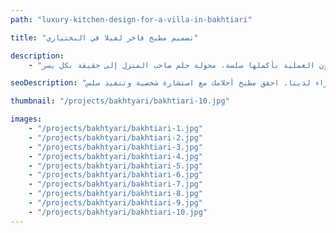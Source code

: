 ```yaml
---
path: "luxury-kitchen-design-for-a-villa-in-bakhtiari"

title: "تصميم مطبخ فاخر لفيلا في البختياري"

description:
    - "قمنا بابتكار تصميم مطبخ مخصص، رافعين مستوى المساحة بمزيج مثالي من السحر المحلي والفخامة العصرية. أنشأ فريقنا من الخبراء مطبخاً فاخراً وعملياً للغاية، مصمماً خصيصاً لتحقيق رؤية صاحب المنزل. تميز التصميم بتخطيط راقٍ، مثالي للاستخدام اليومي والترفيه، مع خزائن مخصصة أضافت الأناقة والعملية. تم اختيار كل عنصر بعناية، من المواد الفاخرة إلى التفاصيل الدقيقة، لإنشاء مساحة مذهلة ومخصصة. ضمنت الاستشارة الشخصية أن تكون العملية بأكملها سلسة، محولة حلم صاحب المنزل إلى حقيقة بكل يسر."

seoDescription: "اكتشف تصميم مطبخنا الفاخر في فيلا البختياري الذي يتميز بخزائن مخصصة، وتخطيطات راقية، وتشطيبات فاخرة. قم بتحويل مساحتك مع مصممي المطابخ الخبراء لدينا. احقق مطبخ أحلامك مع استشارة شخصية وتنفيذ سلس."

thumbnail: "/projects/bakhtyari/bakhtiari-10.jpg"

images:
    - "/projects/bakhtyari/bakhtiari-1.jpg"
    - "/projects/bakhtyari/bakhtiari-2.jpg"
    - "/projects/bakhtyari/bakhtiari-3.jpg"
    - "/projects/bakhtyari/bakhtiari-4.jpg"
    - "/projects/bakhtyari/bakhtiari-5.jpg"
    - "/projects/bakhtyari/bakhtiari-6.jpg"
    - "/projects/bakhtyari/bakhtiari-7.jpg"
    - "/projects/bakhtyari/bakhtiari-8.jpg"
    - "/projects/bakhtyari/bakhtiari-9.jpg"
    - "/projects/bakhtyari/bakhtiari-10.jpg"
---
```

